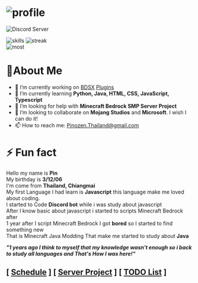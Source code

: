# ![profile](https://github.com/PinozenTH/PinozenTH/blob/PinozenTH/assets/Untitled.png)
![Discord Server](https://discordapp.com/api/guilds/749969091560734822/widget.png?style=shield)

![skills](https://github-readme-stats.vercel.app/api?username=pinozenth&show_icons=true)
![streak](https://github-readme-streak-stats.herokuapp.com/?user=pinozenth&)  
![most](https://github-readme-stats.vercel.app/api/top-langs?username=pinozenth&show_icons=true&locale=en&layout=compact)

# 🔰About Me

- 🔭 I’m currently working on [BDSX](https://github.com/bdsx/bdsx) [Plugins](https://github.com/PinozenTH/Bdsx2-Modules)
- 🌱 I’m currently learning **Python, Java, HTML, CSS, JavaScript, Typescript**
- 🤔 I’m looking for help with **Minecraft Bedrock SMP Server Project**
- 👯 I’m looking to collaborate on __**Mojang Studios**__ and __**Microsoft**__. I wish I can do it!
- 📫 How to reach me: <Pinozen.Thailand@gmail.com>

# ⚡ Fun fact

Hello my name is **Pin**  
My birthday is **3/12/06**  
I'm come from **Thailand, Chiangmai**  
My first Language I had learn is **Javascript** this language make me loved about coding.  
I started to Code **Discord bot** while i was study about javascript  
After I know basic about javascript i started to scripts Minecraft Bedrock after  
1 year after I script Minecraft Bedrock I got __**bored**__ so I started to find something new  
That is Minecraft Java Modding That make me started to study about **Java**  

__***"1 years ago I think to myself that my knowledge wasn't enough so i back to study all languages and That's How I was here!"***__

## __**[ [Schedule](https://github.com/PinozenTH/PinozenTH/blob/PinozenTH/assets/schedule.md) ] [ [Server Project](https://github.com/PinozenTH/PinozenTH/blob/PinozenTH/assets/serverProject.md) ] [ [TODO List](https://github.com/PinozenTH/PinozenTH/blob/PinozenTH/assets/toDoList.md) ]**__
